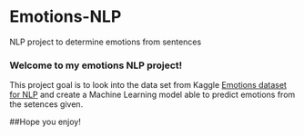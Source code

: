 # Emotions-NLP
NLP project to determine emotions from sentences

### Welcome to my emotions NLP project!

This project goal is to look into the data set from Kaggle [Emotions dataset for NLP](https://www.kaggle.com/datasets/praveengovi/emotions-dataset-for-nlp) and create a Machine Learning model able to predict emotions from the setences given.

##Hope you enjoy!
